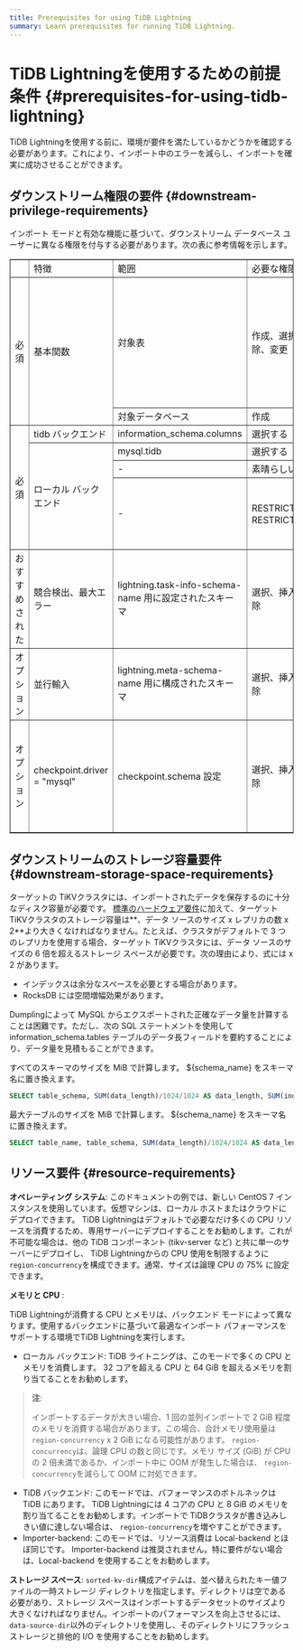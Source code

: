 ```yaml
---
title: Prerequisites for using TiDB Lightning
summary: Learn prerequisites for running TiDB Lightning.
---
```


# TiDB Lightningを使用するための前提条件 {#prerequisites-for-using-tidb-lightning}

TiDB Lightningを使用する前に、環境が要件を満たしているかどうかを確認する必要があります。これにより、インポート中のエラーを減らし、インポートを確実に成功させることができます。

## ダウンストリーム権限の要件 {#downstream-privilege-requirements}

インポート モードと有効な機能に基づいて、ダウンストリーム データベース ユーザーに異なる権限を付与する必要があります。次の表に参考情報を示します。

<table border="1"><tr><td></td><td>特徴</td><td>範囲</td><td>必要な権限</td><td>備考</td></tr><tr><td rowspan="2">必須</td><td rowspan="2">基本関数</td><td>対象表</td><td>作成、選択、挿入、更新、削除、削除、変更</td><td>DROP は、tidb-lightning-ctl が checkpoint-destroy-all コマンドを実行する場合にのみ必要です。</td></tr><tr><td>対象データベース</td><td>作成</td><td></td></tr><tr><td rowspan="4">必須</td><td>tidb バックエンド</td><td>information_schema.columns</td><td>選択する</td><td></td></tr><tr><td  rowspan="3">ローカル バックエンド</td><td>mysql.tidb</td><td>選択する</td><td></td></tr><tr><td>-</td><td>素晴らしい</td><td></td></tr><tr><td>-</td><td> RESTRICTED_VARIABLES_ADMIN、RESTRICTED_TABLES_ADMIN</td><td>対象の TiDB で SEM が有効になっている場合に必要</td></tr><tr><td>おすすめされた</td><td>競合検出、最大エラー</td><td>lightning.task-info-schema-name 用に設定されたスキーマ</td><td>選択、挿入、更新、削除、作成、削除</td><td>必要ない場合は、値を &quot;&quot; に設定する必要があります。</td></tr><tr><td>オプション</td><td>並行輸入</td><td>lightning.meta-schema-name 用に構成されたスキーマ</td><td>選択、挿入、更新、削除、作成、削除</td><td>必要ない場合は、値を &quot;&quot; に設定する必要があります。</td></tr><tr><td>オプション</td><td>checkpoint.driver = &quot;mysql&quot;</td><td> checkpoint.schema 設定</td><td>選択、挿入、更新、削除、作成、削除</td><td>チェックポイント情報がファイルではなくデータベースに格納されている場合に必要</td></tr></table>

## ダウンストリームのストレージ容量要件 {#downstream-storage-space-requirements}

ターゲットの TiKVクラスタには、インポートされたデータを保存するのに十分なディスク容量が必要です。 [標準のハードウェア要件](/hardware-and-software-requirements.md)に加えて、ターゲット TiKVクラスタのストレージ容量は**、データ ソースのサイズ x レプリカの数 x 2**より大きくなければなりません。たとえば、クラスタがデフォルトで 3 つのレプリカを使用する場合、ターゲット TiKVクラスタには、データ ソースのサイズの 6 倍を超えるストレージ スペースが必要です。次の理由により、式には x 2 があります。

-   インデックスは余分なスペースを必要とする場合があります。
-   RocksDB には空間増幅効果があります。

Dumplingによって MySQL からエクスポートされた正確なデータ量を計算することは困難です。ただし、次の SQL ステートメントを使用して information_schema.tables テーブルのデータ長フィールドを要約することにより、データ量を見積もることができます。

すべてのスキーマのサイズを MiB で計算します。 ${schema_name} をスキーマ名に置き換えます。

```sql
SELECT table_schema, SUM(data_length)/1024/1024 AS data_length, SUM(index_length)/1024/1024 AS index_length, SUM(data_length+index_length)/1024/1024 AS sum FROM information_schema.tables WHERE table_schema = "${schema_name}" GROUP BY table_schema;
```

最大テーブルのサイズを MiB で計算します。 ${schema_name} をスキーマ名に置き換えます。


```sql
SELECT table_name, table_schema, SUM(data_length)/1024/1024 AS data_length, SUM(index_length)/1024/1024 AS index_length,sum(data_length+index_length)/1024/1024 AS sum FROM information_schema.tables WHERE table_schema = "${schema_name}" GROUP BY table_name,table_schema ORDER BY sum DESC LIMIT 5;
```

## リソース要件 {#resource-requirements}

**オペレーティング システム**: このドキュメントの例では、新しい CentOS 7 インスタンスを使用しています。仮想マシンは、ローカル ホストまたはクラウドにデプロイできます。 TiDB Lightningはデフォルトで必要なだけ多くの CPU リソースを消費するため、専用サーバーにデプロイすることをお勧めします。これが不可能な場合は、他の TiDB コンポーネント (tikv-server など) と共に単一のサーバーにデプロイし、 TiDB Lightningからの CPU 使用を制限するように`region-concurrency`を構成できます。通常、サイズは論理 CPU の 75% に設定できます。

**メモリと CPU** :

TiDB Lightningが消費する CPU とメモリは、バックエンド モードによって異なります。使用するバックエンドに基づいて最適なインポート パフォーマンスをサポートする環境でTiDB Lightningを実行します。

-   ローカル バックエンド: TiDB ライトニングは、このモードで多くの CPU とメモリを消費します。 32 コアを超える CPU と 64 GiB を超えるメモリを割り当てることをお勧めします。

> **注**:
>
> インポートするデータが大きい場合、1 回の並列インポートで 2 GiB 程度のメモリを消費する場合があります。この場合、合計メモリ使用量は`region-concurrency` x 2 GiB になる可能性があります。 `region-concurrency`は、論理 CPU の数と同じです。メモリ サイズ (GiB) が CPU の 2 倍未満であるか、インポート中に OOM が発生した場合は、 `region-concurrency`を減らして OOM に対処できます。

-   TiDB バックエンド: このモードでは、パフォーマンスのボトルネックは TiDB にあります。 TiDB Lightningには 4 コアの CPU と 8 GiB のメモリを割り当てることをお勧めします。インポートで TiDBクラスタが書き込みしきい値に達しない場合は、 `region-concurrency`を増やすことができます。
-   Importer-backend: このモードでは、リソース消費は Local-backend とほぼ同じです。 Importer-backend は推奨されません。特に要件がない場合は、Local-backend を使用することをお勧めします。

**ストレージ スペース**: `sorted-kv-dir`構成アイテムは、並べ替えられたキー値ファイルの一時ストレージ ディレクトリを指定します。ディレクトリは空である必要があり、ストレージ スペースはインポートするデータセットのサイズより大きくなければなりません。インポートのパフォーマンスを向上させるには、 `data-source-dir`以外のディレクトリを使用し、そのディレクトリにフラッシュ ストレージと排他的 I/O を使用することをお勧めします。
